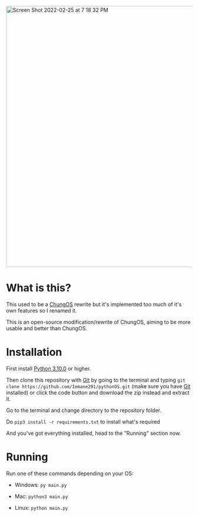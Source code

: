 <img width="707" alt="Screen Shot 2022-02-25 at 7 18 32 PM" src="https://user-images.githubusercontent.com/83344675/155740353-0e787216-f9af-4f76-aafb-26f8a9663309.png">



# What is this?

This used to be a [ChungOS](https://github.com/ArezalGame89/ChungOS) rewrite but it's implemented too much of it's own features so I renamed it.

This is an open-source modification/rewrite of ChungOS, aiming to be more usable and better than ChungOS.


# Installation
First install [Python 3.10.0](https://python.org/downloads) or higher.

Then clone this repository with [Git](https://git-scm.com/downloads/) by going to the terminal and typing `git clone https://github.com/Iemane291/pythonOS.git` (make sure you have [Git](https://git-scm.com/downloads) installed) or click the code button and download the zip instead and extract it.

Go to the terminal and change directory to the repository folder.

Do `pip3 install -r requirements.txt` to install what's required

And you've got everything installed, head to the "Running" section now.

# Running

Run one of these commands depending on your OS:

- Windows: `py main.py`

- Mac: `python3 main.py`

- Linux: `python main.py`
